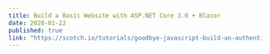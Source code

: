 ```yaml
---
title: Build a Basic Website with ASP.NET Core 3.0 + Blazor
date: 2020-01-22
published: true
link: "https://scotch.io/tutorials/goodbye-javascript-build-an-authenticated-web-app-in-c-with-blazor-aspnet-core-30"
---
```

